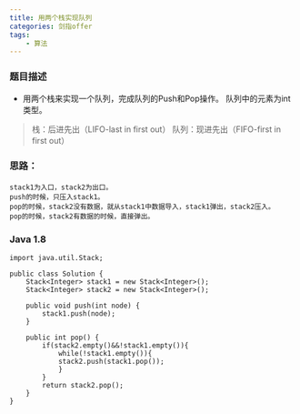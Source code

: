 ```yaml
---
title: 用两个栈实现队列
categories: 剑指offer
tags: 
	- 算法
---
```

 <meta name="referrer" content="no-referrer" />

### 题目描述

* 用两个栈来实现一个队列，完成队列的Push和Pop操作。 队列中的元素为int类型。
<!-- more -->

> 栈：后进先出（LIFO-last in first out）
> 队列：现进先出（FIFO-first in first out）

### 思路：
    stack1为入口，stack2为出口。
    push的时候，只压入stack1。
    pop的时候，stack2没有数据，就从stack1中数据导入，stack1弹出，stack2压入。
    pop的时候，stack2有数据的时候，直接弹出。

### Java 1.8
```
import java.util.Stack;

public class Solution {
    Stack<Integer> stack1 = new Stack<Integer>();
    Stack<Integer> stack2 = new Stack<Integer>();
    
    public void push(int node) {
        stack1.push(node);
    }
    
    public int pop() {
        if(stack2.empty()&&!stack1.empty()){
            while(!stack1.empty()){
            stack2.push(stack1.pop());
            }
        }
        return stack2.pop();
    }
}
```